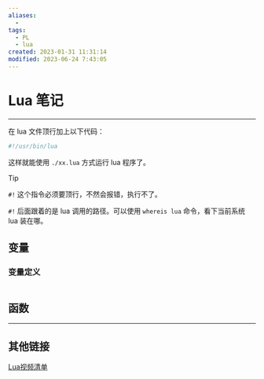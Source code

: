 ```yaml
---
aliases:
  - 
tags:
  - PL
  - lua
created: 2023-01-31 11:31:14
modified: 2023-06-24 7:43:05
---
```

# Lua 笔记

---

在 lua 文件顶行加上以下代码：
```lua
#!/usr/bin/lua
```
这样就能使用 `./xx.lua` 方式运行 lua 程序了。

> [!tip]
> `#!` 这个指令必须要顶行，不然会报错，执行不了。
> 
> `#!` 后面跟着的是 lua 调用的路径。可以使用 `whereis lua` 命令，看下当前系统 lua 装在哪。

## 变量

### 变量定义

```lua

```

## 函数

---

## 其他链接

[Lua视频清单](Lua_Videos.md.md)

